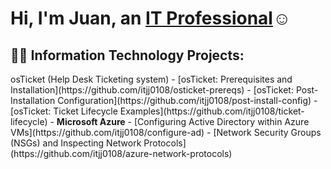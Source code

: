 <h1>Hi, I'm Juan, an <a href="https://linkedin.com/in/juan-housholder-jr-b45766301/">IT Professional</a>☺</h1>

<h2>👨‍💻 Information Technology Projects:</h2>
osTicket (Help Desk Ticketing system)
- [osTicket: Prerequisites and Installation](https://github.com/itjj0108/osticket-prereqs)
  - [osTicket: Post-Installation Configuration](https://github.com/itjj0108/post-install-config)
  - [osTicket: Ticket Lifecycle Examples](https://github.com/itjj0108/ticket-lifecycle)
- <b>Microsoft Azure</b>
  - [Configuring Active Directory within Azure VMs](https://github.com/itjj0108/configure-ad)
  - [Network Security Groups (NSGs) and Inspecting Network Protocols](https://github.com/itjj0108/azure-network-protocols)




